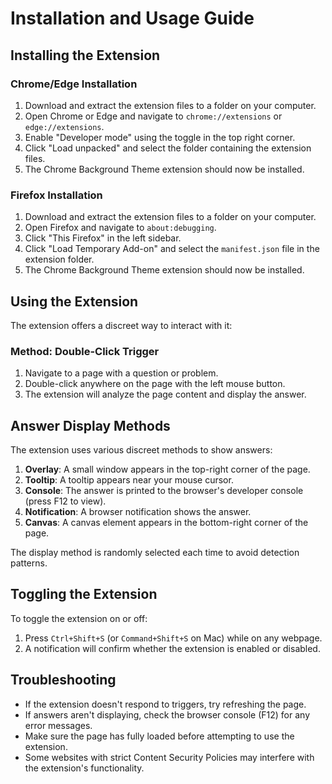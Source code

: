# Installation and Usage Guide

## Installing the Extension

### Chrome/Edge Installation
1. Download and extract the extension files to a folder on your computer.
2. Open Chrome or Edge and navigate to `chrome://extensions` or `edge://extensions`.
3. Enable "Developer mode" using the toggle in the top right corner.
4. Click "Load unpacked" and select the folder containing the extension files.
5. The Chrome Background Theme extension should now be installed.

### Firefox Installation
1. Download and extract the extension files to a folder on your computer.
2. Open Firefox and navigate to `about:debugging`.
3. Click "This Firefox" in the left sidebar.
4. Click "Load Temporary Add-on" and select the `manifest.json` file in the extension folder.
5. The Chrome Background Theme extension should now be installed.

## Using the Extension

The extension offers a discreet way to interact with it:

### Method: Double-Click Trigger
1. Navigate to a page with a question or problem.
2. Double-click anywhere on the page with the left mouse button.
3. The extension will analyze the page content and display the answer.

## Answer Display Methods

The extension uses various discreet methods to show answers:

1. **Overlay**: A small window appears in the top-right corner of the page.
2. **Tooltip**: A tooltip appears near your mouse cursor.
3. **Console**: The answer is printed to the browser's developer console (press F12 to view).
4. **Notification**: A browser notification shows the answer.
5. **Canvas**: A canvas element appears in the bottom-right corner of the page.

The display method is randomly selected each time to avoid detection patterns.

## Toggling the Extension

To toggle the extension on or off:
1. Press `Ctrl+Shift+S` (or `Command+Shift+S` on Mac) while on any webpage.
2. A notification will confirm whether the extension is enabled or disabled.

## Troubleshooting

- If the extension doesn't respond to triggers, try refreshing the page.
- If answers aren't displaying, check the browser console (F12) for any error messages.
- Make sure the page has fully loaded before attempting to use the extension.
- Some websites with strict Content Security Policies may interfere with the extension's functionality.